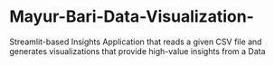 # Mayur-Bari-Data-Visualization-
Streamlit-based Insights Application that reads a given CSV file and generates visualizations that provide high-value insights from a Data 
